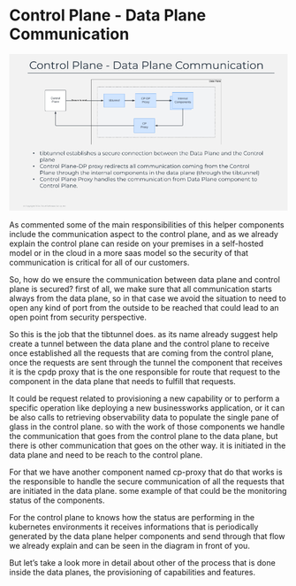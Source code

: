 # Control Plane - Data Plane Communication

![Control Plane - Data Plane Communication](image/slide23.png)

As commented some of the main responsibilities of this helper components include the communication aspect to the control plane, and as we already explain the control plane can reside on your premises in a self-hosted model or in the cloud in a more saas model so the security of that communication is critical for all of our customers. 

So, how do we ensure the communication between data plane and control plane is secured? first of all, we make sure that all communication starts always from the data plane, so in that case we avoid the situation to need to open any kind of port from the outside to be reached that could lead to an open point from security perspective. 

So this is the job that the tibtunnel does. as its name already suggest help create a tunnel between the data plane and the control plane to receive once established all the requests that are coming from the control plane, once the requests are sent through the tunnel the component that receives it is the cpdp proxy that is the one responsible for route that request to the component in the data plane that needs to fulfill that requests. 

It could be request related to provisioning a new capability or to perform a specific operation like deploying a new businessworks application, or it can be also calls to retrieving observability data to populate the single pane of glass in the control plane. so with the work of those components we handle the communication that goes from the control plane to the data plane, but there is other communication that goes on the other way. it is initiated in the data plane and need to be reach to the control plane. 

For that we have another component named cp-proxy that do that works is the responsible to handle the secure communication of all the requests that are initiated in the data plane. some example of that could be the monitoring status of the components. 

For the control plane to knows how the status are performing in the kubernetes environments it receives informations that is periodically generated by the data plane helper components and send through that flow we already explain and can be seen in the diagram in front of you. 

But let’s take a look more in detail about other of the process that is done inside the data planes, the provisioning of capabilities and features.

